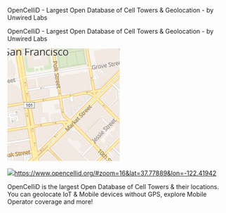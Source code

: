 OpenCelliD - Largest Open Database of Cell Towers & Geolocation - by Unwired Labs

OpenCelliD - Largest Open Database of Cell Towers & Geolocation - by Unwired Labs

![](../_resources/b7e9bcfc744cee770b46f802d9a9553f.png)

![](../_resources/c9e6a045321a3af6bf549ece5ef65e1e.png)https://www.opencellid.org/#zoom=16&lat=37.77889&lon=-122.41942

OpenCelliD is the largest Open Database of Cell Towers & their locations. You can geolocate IoT & Mobile devices without GPS, explore Mobile Operator coverage and more!
